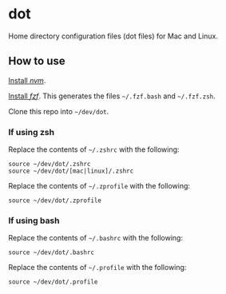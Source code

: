 # dot

Home directory configuration files (dot files) for Mac and Linux.

## How to use

[Install _nvm_](https://github.com/nvm-sh/nvm#installing-and-updating).

[Install _fzf_](https://github.com/junegunn/fzf#using-homebrew). This generates the files `~/.fzf.bash` and `~/.fzf.zsh`.

Clone this repo into `~/dev/dot`.

### If using zsh

Replace the contents of `~/.zshrc` with the following:

```
source ~/dev/dot/.zshrc
source ~/dev/dot/[mac|linux]/.zshrc
```

Replace the contents of  `~/.zprofile` with the following:

```
source ~/dev/dot/.zprofile
```

### If using bash

Replace the contents of  `~/.bashrc` with the following:

```
source ~/dev/dot/.bashrc
```

Replace the contents of `~/.profile` with the following:

```
source ~/dev/dot/.profile
```

